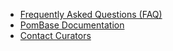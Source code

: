 - [Frequently Asked Questions (FAQ)](faq)
- [PomBase Documentation](documentation)
- [Contact Curators](about/contacts)

